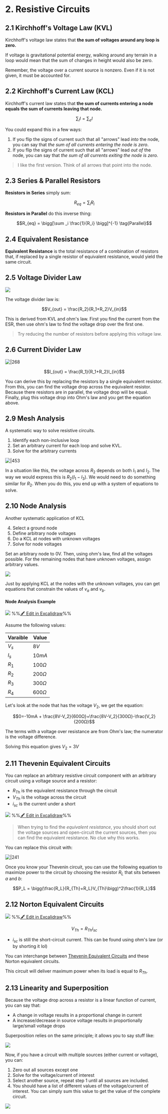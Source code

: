 # 2. Resistive Circuits


## 2.1 Kirchhoff's Voltage Law (KVL)

Kirchhoff's voltage law states that **the sum of voltages around any loop is zero.**

If voltage is gravitational potential energy, walking around any terrain in a loop would mean that the sum of changes in height would also be zero.

Remember, the voltage over a current source is nonzero. Even if it is not given, it must be accounted for.

## 2.2 Kirchhoff's Current Law (KCL)

Kirchhoff's current law states that **the sum of currents entering a node equals the sum of currents leaving that node.**

$$\sum _i I = \sum _e I$$

You could expand this in a few ways:
1. If you flip the signs of current such that all "arrows" lead *into* the node, you can say that *the sum of all currents entering the node is zero*.
2. If you flip the signs of current such that all "arrows" lead *out of* the node, you can say that *the sum of all currents exiting the node is zero.*

> I like the first version. Think of all arrows that point into the node.

## 2.3 Series & Parallel Resistors

**Resistors in Series** simply sum:

$$R_{eq} = \sum_i R_i \tag{Series}$$

**Resistors in Parallel** do this inverse thing:

$$R_{eq} = \bigg[\sum _i \frac{1}{R_i}   \bigg]^{-1} \tag{Parallel}$$

## 2.4 Equivalent Resistance

**Equivalent Resistance** is the total resistance of a combination of resistors that, if replaced by a single resistor of equivalent resistance, would yield the same circuit.

## 2.5 Voltage Divider Law
![](../../media/Pasted%20image%2020250110133635.webp)

The voltage divider law is:

$$V_{out} = \frac{R_2}{R_1+R_2}V_{in}$$

This is derived from KVL and ohm's law. First you find the current from the ESR, then use ohm's law to find the voltage drop over the first one. 

> Try reducing the number of resistors before applying this voltage law.

## 2.6 Current Divider Law

![|268](../../media/Pasted%20image%2020250110133358.webp)

$$I_{out} = \frac{R_1}{R_1+R_2}I_{in}$$

You can derive this by replacing the resistors by a single equivalent resistor. From this, you can find the voltage drop across the equivalent resistor. Because there resistors are in parallel, the voltage drop will be equal. Finally, plug this voltage drop into Ohm's law and you get the equation above.

## 2.9 Mesh Analysis

A systematic way to solve resistive circuits.

1. Identify each non-inclusive loop
2. Set an arbitrary current for each loop and solve KVL.
3. Solve for the arbitrary currents

![|453](../../media/Pasted%20image%2020250110135538.webp)

In a situation like this, the voltage across $R_2$ depends on both $I_1$ and $I_2$. The way we would express this is $R_2(I_1 - I_3)$. We would need to do something similar for $R_2$. When you do this, you end up with a system of equations to solve.

## 2.10 Node Analysis

Another systematic application of KCL

4. Select a ground node
5. Define arbitrary node voltages
6. Do a KCL at nodes with unknown voltages
7. Solve for node voltages


Set an arbitrary node to 0V. Then, using ohm's law, find all the voltages possible. For the remaining nodes that have unknown voltages, assign arbitrary values.

![](../../media/Pasted%20image%2020250114131634.webp)

Just by applying KCL at the nodes with the unknown voltages, you can get equations that constrain the values of $v_a$ and $v_b$. 

#### Node Analysis Example
![](../../media/excalidraw/excalidraw-2025-01-14-13.28.16.excalidraw.svg)
%%[🖋 Edit in Excalidraw](../../media/excalidraw/excalidraw-2025-01-14-13.28.16.excalidraw.md)%%

Assume the following values:

| Varaible | Value  |
| -------- | ------ |
| $V_s$    | $8V$   |
| $I_s$    | $10mA$ |
| $R_1$    | $100Ω$ |
| $R_2$    | $200Ω$ |
| $R_3$    | $300Ω$ |
| $R_4$    | $600Ω$ |

Let's look at the node that has the voltage $V_2$, we get the equation:

$$0=-10mA + \frac{8V-V_2}{600Ω}+\frac{8V-V_2}{300Ω}-\frac{V_2}{200Ω}$$

The terms with a voltage over resistance are from Ohm's law; the numerator is the voltage difference. 

Solving this equation gives $V_2 = 3V$ 

## 2.11 Thevenin Equivalent Circuits

You can replace an arbitrary resistive circuit component with an arbitrary circuit using a voltage source and a resistor:

- $R_{Th}$ is the equivalent resistance through the circuit
- $V_{Th}$ is the voltage across the circuit
- $i_{sc}$ is the current under a short

![](../../media/excalidraw/excalidraw-2025-01-14-13.40.57.excalidraw.svg)
%%[🖋 Edit in Excalidraw](../../media/excalidraw/excalidraw-2025-01-14-13.40.57.excalidraw.md)%%

> When trying to find the *equivalent resistance*, you should short out the voltage sources and open-circuit the current sources, then you can find the equivalent resistance. No clue why this works.

You can replace this circuit with:

![|241](../../media/Pasted%20image%2020250114134324.webp)

Once you know your Thevenin circuit, you can use the following equation to maximize power to the circuit by choosing the resistor $R_L$ that sits between $a$ and $b$:

$$P_L = \bigg(\frac{R_L}{R_{Th}+R_L}V_{Th}\bigg)^2\frac{1}{R_L}$$


## 2.12 Norton Equivalent Circuits


![](../../media/excalidraw/excalidraw-2025-01-27-13.59.55.excalidraw.svg)
%%[🖋 Edit in Excalidraw](../../media/excalidraw/excalidraw-2025-01-27-13.59.55.excalidraw.md)%%

$$V_{Th}=R_{Th}i_{sc}$$

- $i_{sc}$ is still the short-circuit current. This can be found using ohm's law (or by shorting it lol)

You can interchange between [Thevenin Equivalent Circuits](2.%20Resistive%20Circuits.md#2.11%20Thevenin%20Equivalent%20Circuits) and these Norton equivalent circuits.

This circuit will deliver maximum power when its load is equal to $R_{Th}$. 

## 2.13 Linearity and Superposition

Because the voltage drop across a resistor is a linear function of current, you can say that:
- A change in voltage results in a proportional change in current
- A increase/decrease in source voltage results in proportionally large/small voltage drops

Superposition relies on the same principle; it allows you to say stuff like:

![](../../media/Pasted%20image%2020250131201412.webp)

Now, if you have a circuit with multiple sources (either current or voltage), you can:
1. Zero out all sources except one
2. Solve for the voltage/current of interest
3. Select another source, repeat step 1 until all sources are included.
4. You should have a list of different values of the voltage/current of interest. You can simply sum this value to get the value of the complete circuit.

![](../../media/Pasted%20image%2020250131201915.webp)

